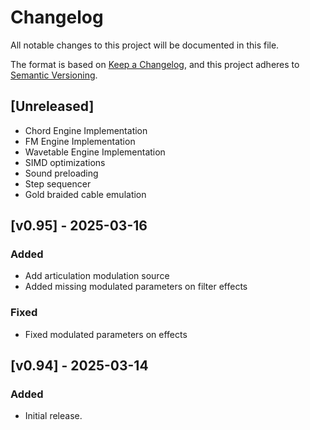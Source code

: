 # Changelog

All notable changes to this project will be documented in this file.

The format is based on [Keep a Changelog](https://keepachangelog.com/en/1.0.0/),
and this project adheres to [Semantic Versioning](https://semver.org/spec/v2.0.0.html).

## [Unreleased]

- Chord Engine Implementation
- FM Engine Implementation
- Wavetable Engine Implementation
- SIMD optimizations
- Sound preloading
- Step sequencer
- Gold braided cable emulation

## [v0.95] - 2025-03-16

### Added

- Add articulation modulation source
- Added missing modulated parameters on filter effects

### Fixed

- Fixed modulated parameters on effects

## [v0.94] - 2025-03-14

### Added

- Initial release.
